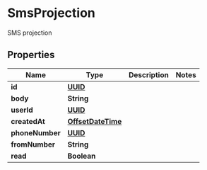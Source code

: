 

# SmsProjection

SMS projection
## Properties

Name | Type | Description | Notes
------------ | ------------- | ------------- | -------------
**id** | [**UUID**](UUID) |  | 
**body** | **String** |  | 
**userId** | [**UUID**](UUID) |  | 
**createdAt** | [**OffsetDateTime**](OffsetDateTime) |  | 
**phoneNumber** | [**UUID**](UUID) |  | 
**fromNumber** | **String** |  | 
**read** | **Boolean** |  | 




